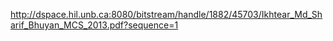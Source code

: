 http://dspace.hil.unb.ca:8080/bitstream/handle/1882/45703/Ikhtear_Md_Sharif_Bhuyan_MCS_2013.pdf?sequence=1
